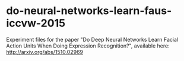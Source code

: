 # do-neural-networks-learn-faus-iccvw-2015
Experiment files for the paper "Do Deep Neural Networks Learn Facial Action Units When Doing Expression Recognition?", available here: http://arxiv.org/abs/1510.02969
